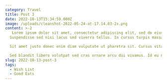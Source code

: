 ```yaml
---
category: Travel
title: Post 3
date: 2022-10-13T15:34:59.000Z
image: /uploads/cleanshot-2022-05-24-at-17.14.03-2x.png
content: >-2
   Lorem ipsum dolor sit amet, consectetur adipiscing elit, sed do eiusmod tempor incididunt ut labore et dolore magna aliqua. Sagittis orci a scelerisque purus semper eget. At quis risus sed vulputate odio. Mattis rhoncus urna neque viverra justo. Feugiat nisl pretium fusce id velit ut tortor pretium viverra. Malesuada nunc vel risus commodo viverra maecenas. Dolor magna eget est lorem ipsum. Quis commodo odio aenean sed adipiscing diam donec adipiscing tristique. Habitant morbi tristique senectus et netus et malesuada. Enim lobortis scelerisque fermentum dui faucibus in ornare quam viverra. Et tortor at risus viverra. Rhoncus est pellentesque elit ullamcorper dignissim cras tincidunt lobortis feugiat. Sodales ut etiam sit amet nisl purus in. Purus viverra accumsan in nisl nisi scelerisque eu ultrices. A pellentesque sit amet porttitor eget. Posuere lorem ipsum dolor sit amet consectetur.
  Suspendisse sed nisi lacus sed viverra tellus. In cursus turpis massa tincidunt dui ut. Sapien faucibus et molestie ac feugiat sed lectus vestibulum. Aliquet risus feugiat in ante. Vitae semper quis lectus nulla. Maecenas ultricies mi eget mauris pharetra et. Elementum nibh tellus molestie nunc non blandit massa. Pharetra diam sit amet nisl. Massa eget egestas purus viverra accumsan in nisl. Volutpat est velit egestas dui. Platea dictumst quisque sagittis purus sit amet volutpat consequat mauris. Tempor orci eu lobortis elementum nibh tellus molestie. Pellentesque adipiscing commodo elit at imperdiet dui accumsan sit. Arcu odio ut sem nulla pharetra. Semper viverra nam libero justo laoreet. Ac tincidunt vitae semper quis lectus nulla at. Pharetra sit amet aliquam id diam maecenas.

  Sit amet justo donec enim diam vulputate ut pharetra sit. Cursus vitae congue mauris rhoncus aenean vel elit scelerisque. Orci nulla pellentesque dignissim enim sit amet. Sed tempus urna et pharetra pharetra massa massa ultricies mi. Elementum nisi quis eleifend quam adipiscing. Velit euismod in pellentesque massa placerat duis ultricies. Facilisis sed odio morbi quis commodo odio aenean sed adipiscing. Egestas egestas fringilla phasellus faucibus scelerisque. Nunc id cursus metus aliquam eleifend. In aliquam sem fringilla ut morbi tincidunt. Diam vel quam elementum pulvinar etiam non. Et ultrices neque ornare aenean euismod elementum. Lacus vel facilisis volutpat est velit egestas dui. Elit scelerisque mauris pellentesque pulvinar pellentesque habitant morbi tristique senectus. Tellus orci ac auctor augue mauris augue neque gravida.

  Sed blandit libero volutpat sed cras ornare arcu dui vivamus. Id eu nisl nunc mi ipsum faucibus vitae aliquet nec. Sollicitudin ac orci phasellus egestas tellus. Suspendisse potenti nullam ac tortor vitae purus. Non quam lacus suspendisse faucibus interdum posuere. Non odio euismod lacinia at. Ut sem viverra aliquet eget sit amet tellus cras. Vel orci porta non pulvinar neque laoreet. Non blandit massa enim nec dui nunc mattis. Risus nec feugiat in fermentum. Est ante in nibh mauris cursus mattis molestie a iaculis. Diam phasellus vestibulum lorem sed risus ultricies. Dui ut ornare lectus sit amet est. Sit amet risus nullam eget felis eget. Tincidunt praesent semper feugiat nibh sed pulvinar proin gravida. Amet consectetur adipiscing elit ut aliquam purus sit.
slug: 2022-10-13-post-3
tags:
  - Wish List
  - Good Eats
---
```

